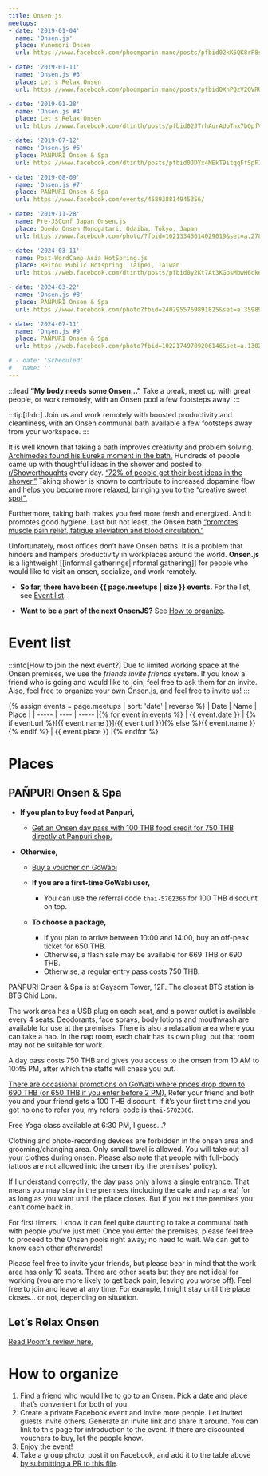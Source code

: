 ```yaml
---
title: Onsen.js
meetups:
- date: '2019-01-04'
  name: 'Onsen.js'
  place: Yunomori Onsen
  url: https://www.facebook.com/phoomparin.mano/posts/pfbid02kK6QK8rF8sRpDjR6gMq1e9QxVMh9NdjtdkvcztL3Eb8i88r8PpgW3PKnwQ38aauLl

- date: '2019-01-11'
  name: 'Onsen.js #3'
  place: Let's Relax Onsen
  url: https://www.facebook.com/phoomparin.mano/posts/pfbid0XhPQzV2QVRUtv5JLyRpDLqVdwPo8CpdcQSg6wUHXJKcnE8hGvCeeuoGs67SWYpnzl

- date: '2019-01-28'
  name: 'Onsen.js #4'
  place: Let's Relax Onsen
  url: https://www.facebook.com/dtinth/posts/pfbid02JTrhAurAUbTnx7bQpfVtcxf9VKQeMCX4UNPU7xJWSyh3a9hKC9jpGngxA4ya593ml

- date: '2019-07-12'
  name: 'Onsen.js #6'
  place: PAÑPURI Onsen & Spa
  url: https://www.facebook.com/dtinth/posts/pfbid0JDYx4MEkT9itqqFfSpF1z85gxUzBcFBiCPKrjj33V3JexTTBCq2H5HkcjqF71puWl

- date: '2019-08-09'
  name: 'Onsen.js #7'
  place: PAÑPURI Onsen & Spa
  url: https://www.facebook.com/events/458938814945356/

- date: '2019-11-28'
  name: Pre-JSConf Japan Onsen.js
  place: Ooedo Onsen Monogatari, Odaiba, Tokyo, Japan
  url: https://www.facebook.com/photo/?fbid=10213345614029019&set=a.2784047494529

- date: '2024-03-11'
  name: Post-WordCamp Asia HotSpring.js
  place: Beitou Public Hotspring, Taipei, Taiwan
  url: https://web.facebook.com/dtinth/posts/pfbid0y2Kt7At3KGpsMbwH6ckepvbfgz9SDB7bjiEmB5kKz8YJjuLYpEZzwtTfBtTq6xMHl

- date: '2024-03-22'
  name: 'Onsen.js #8'
  place: PAÑPURI Onsen & Spa
  url: https://www.facebook.com/photo?fbid=2402955769891825&set=a.359894480864641

- date: '2024-07-11'
  name: 'Onsen.js #9'
  place: PAÑPURI Onsen & Spa
  url: https://web.facebook.com/photo?fbid=10221749709206146&set=a.1302432655084

# - date: 'Scheduled'
#   name: ''
---
```


:::lead
**“My body needs some Onsen…”** Take a break, meet up with great people, or work remotely, with an Onsen pool a few footsteps away!
:::

:::tip[tl;dr:]
Join us and work remotely with boosted productivity and cleanliness, with an Onsen communal bath available a few footsteps away from your workspace.
:::

It is well known that taking a bath improves creativity and problem solving. [Archimedes found his Eureka moment in the bath.](https://en.wikipedia.org/wiki/Archimedes) Hundreds of people came up with thoughtful ideas in the shower and posted to [r/Showerthoughts](https://www.reddit.com/r/Showerthoughts/new/) every day. [“72% of people get their best ideas in the shower.”](https://www.businessinsider.com/why-people-get-their-best-ideas-in-the-shower-2016-1) Taking shower is known to contribute to increased dopamine flow and helps you become more relaxed, [bringing you to the “creative sweet spot”.](https://lifehacker.com/science-explains-why-our-best-ideas-come-in-the-shower-5987858)

Furthermore, taking bath makes you feel more fresh and energized. And it promotes good hygiene. Last but not least, the Onsen bath [“promotes muscle pain relief, fatigue alleviation and blood circulation.”](https://www.panpuri.com/wellness/onsen-treatment.html)

Unfortunately, most offices don’t have Onsen baths. It is a problem that hinders and hampers productivity in workplaces around the world. **Onsen.js** is a lightweight [[informal gatherings|informal gathering]] for people who would like to visit an onsen, socialize, and work remotely.

- **So far, there have been {{ page.meetups | size }} events.** For the list, see [Event list](#event-list).

- **Want to be a part of the next OnsenJS?** See [How to organize](#how-to-organize).

# Event list

:::info[How to join the next event?]
Due to limited working space at the Onsen premises, we use the _friends invite friends_ system. If you know a friend who is going and would like to join, feel free to ask them for an invite. Also, feel free to [organize your own Onsen.js](#how-to-organize), and feel free to invite us!
:::

{% assign events = page.meetups | sort: 'date' | reverse %}
|  Date | Name | Place |
| ----- | ---- | ----- |{% for event in events %}
| {{ event.date }} | {% if event.url %}[{{ event.name }}]({{ event.url }}){% else %}{{ event.name }}{% endif %} | {{ event.place }} |{% endfor %}

# Places

## PAÑPURI Onsen & Spa

- **If you plan to buy food at Panpuri,**

   - [Get an Onsen day pass with 100 THB food credit for 750 THB directly at Panpuri shop.](https://panpuri.com/spa-onsen/exclusive-package/exclusive-wellness-package-at-gaysorn/)

- **Otherwise,**

   - [Buy a voucher on GoWabi](https://www.gowabi.com/th/provider/panpuri-wellness)

   - **If you are a first-time GoWabi user,**
      - You can use the referral code `thai-5702366` for 100 THB discount on top.

   - **To choose a package,**
      - If you plan to arrive between 10:00 and 14:00, buy an off-peak ticket for 650 THB.
      - Otherwise, a flash sale may be available for 669 THB or 690 THB.
      - Otherwise, a regular entry pass costs 750 THB.

PAÑPURI Onsen & Spa is at Gaysorn Tower, 12F. The closest BTS station is BTS Chid Lom.

The work area has a USB plug on each seat, and a power outlet is available every 4 seats. Deodorants, face sprays, body lotions and mouthwash are available for use at the premises. There is also a relaxation area where you can take a nap. In the nap room, each chair has its own plug, but that room may not be suitable for work.

A day pass costs 750 THB and gives you access to the onsen from 10 AM to 10:45 PM, after which the staffs will chase you out.

[There are occasional promotions on GoWabi where prices drop down to 690 THB (or 650 THB if you enter before 2 PM).](https://www.gowabi.com/th/provider/panpuri-wellness) Refer your friend and both you and your friend gets a 100 THB discount. If it’s your first time and you got no one to refer you, my referal code is `thai-5702366`.

Free Yoga class available at 6:30 PM, I guess…?

Clothing and photo-recording devices are forbidden in the onsen area and grooming/changing area. Only small towel is allowed. You will take out all your clothes during onsen. Please also note that people with full-body tattoos are not allowed into the onsen (by the premises’ policy).

If I understand correctly, the day pass only allows a single entrance. That means you may stay in the premises (including the cafe and nap area) for as long as you want until the place closes. But if you exit the premises you can’t come back in.

For first timers, I know it can feel quite daunting to take a communal bath with people you’ve just met! Once you enter the premises, please feel free to proceed to the Onsen pools right away; no need to wait. We can get to know each other afterwards!

Please feel free to invite your friends, but please bear in mind that the work area has only 10 seats. There are other seats but they are not ideal for working (you are more likely to get back pain, leaving you worse off). Feel free to join and leave at any time. For example, I might stay until the place closes… or not, depending on situation.

## Let’s Relax Onsen

[Read Poom’s review here.](https://www.facebook.com/phoomparin.mano/posts/pfbid0XhPQzV2QVRUtv5JLyRpDLqVdwPo8CpdcQSg6wUHXJKcnE8hGvCeeuoGs67SWYpnzl)

# How to organize

1. Find a friend who would like to go to an Onsen. Pick a date and place that’s convenient for both of you.
2. Create a private Facebook event and invite more people. Let invited guests invite others. Generate an invite link and share it around. You can link to this page for introduction to the event. If there are discounted vouchers to buy, let the people know.
3. Enjoy the event!
4. Take a group photo, post it on Facebook, and add it to the table above [by submitting a PR to this file](https://github.com/creatorsgarten/wiki/blob/main/wiki/OnsenJS.md).
